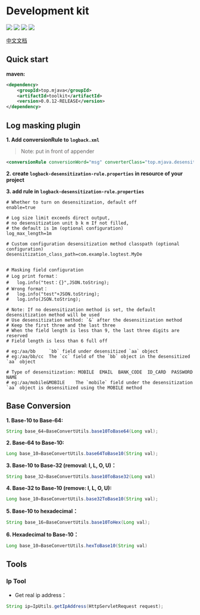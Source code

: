 # Development kit
![](https://img.shields.io/badge/%E5%B7%A5%E5%85%B7%E5%8C%85-Tool-orange) 
![](https://img.shields.io/badge/%E6%97%A5%E5%BF%97-Logback-red) 
![](https://img.shields.io/badge/%E8%BF%9B%E5%88%B6%E8%BD%AC%E6%8D%A2-BaseConversion-green) 
![](https://img.shields.io/badge/%E9%9B%AA%E8%8A%B1%E7%AE%97%E6%B3%95-SnowFlake-blue)

[中文文档](https://github.com/GreyCode9/toolkit/blob/master/Readme-zh.md)
## Quick start
**maven:**
```xml
<dependency>
    <groupId>top.mjava</groupId>
    <artifactId>toolkit</artifactId>
    <version>0.0.12-RELEASE</version>
</dependency>
```

## Log masking plugin
**1. Add conversionRule to `logback.xml`**
> Note: put in front of appender
```xml
<conversionRule conversionWord="msg" converterClass="top.mjava.desensitization.TopLogMsgConvert"/>
```
**2. create `logback-desensitization-rule.properties` in resource of your project**

**3. add rule in `logback-desensitization-rule.properties`**
```properties
# Whether to turn on desensitization, default off
enable=true

# Log size limit exceeds direct output, 
# no desensitization unit b k m If not filled, 
# the default is 1m (optional configuration)
log_max_length=1m

# Custom configuration desensitization method classpath (optional configuration)
desensitization_class_path=com.example.logtest.MyDe


# Masking field configuration
# Log print format： 
#   log.info("test：{}",JSON.toString);
# Wrong format：
#   log.info("test"+JSON.toString);
#   log.info(JSON.toString);

# Note: If no desensitization method is set, the default desensitization method will be used
# Use desensitization method: `&` after the desensitization method
# Keep the first three and the last three
# When the field length is less than 9, the last three digits are reserved
# Field length is less than 6 full off

# eg:/aa/bb     `bb` field under desensitized `aa` object
# eg:/aa/bb/cc  The `cc` field of the `bb` object in the desensitized `aa` object

# Type of desensitization: MOBILE  EMAIL  BANK_CODE  ID_CARD  PASSWORD  NAME  
# eg:/aa/mobile&MOBILE    The `mobile` field under the desensitization `aa` object is desensitized using the MOBILE method        

```
## Base Conversion
**1. Base-10 to Base-64:**
```java
String base_64=BaseConvertUtils.base10ToBase64(Long val);
```

**2. Base-64 to Base-10:**
```java
Long base_10=BaseConvertUtils.base64ToBase10(String val);
```
**3. Base-10 to Base-32 (removal: I, L, O, U)：**
```java
String base_32=BaseConvertUtils.base10ToBase32(Long val)
```
**4. Base-32 to Base-10 (remove: I, L, O, U):**
```java
Long base_10=BaseConvertUtils.base32ToBase10(String val);
```
**5. Base-10 to hexadecimal：**
```java
String base_16=BaseConvertUtils.base10ToHex(Long val);
```
**6. Hexadecimal to Base-10：**
```java
Long base_10=BaseConvertUtils.hexToBase10(String val)
```
## Tools
### Ip Tool
- Get real ip address：
```java
String ip=IpUtils.getIpAddress(HttpServletRequest request);
```